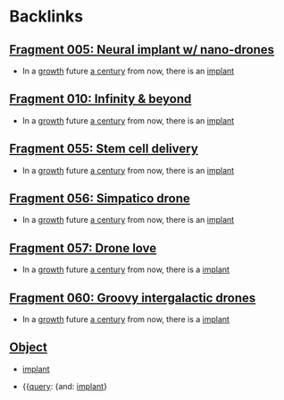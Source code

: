 
# Backlinks
## [Fragment 005: Neural implant w/ nano-drones](<Fragment 005: Neural implant w/ nano-drones.md>)
- In a [growth](<growth.md>) future [a century](<a century.md>) from now, there is an [implant](<implant.md>)

## [Fragment 010: Infinity & beyond](<Fragment 010: Infinity & beyond.md>)
- In a [growth](<growth.md>) future [a century](<a century.md>) from now, there is an [implant](<implant.md>)

## [Fragment 055: Stem cell delivery](<Fragment 055: Stem cell delivery.md>)
- In a [growth](<growth.md>) future [a century](<a century.md>) from now, there is an [implant](<implant.md>)

## [Fragment 056: Simpatico drone](<Fragment 056: Simpatico drone.md>)
- In a [growth](<growth.md>) future [a century](<a century.md>) from now, there is an [implant](<implant.md>)

## [Fragment 057: Drone love](<Fragment 057: Drone love.md>)
- In a [growth](<growth.md>) future [a century](<a century.md>) from now, there is a [implant](<implant.md>)

## [Fragment 060: Groovy intergalactic drones](<Fragment 060: Groovy intergalactic drones.md>)
- In a [growth](<growth.md>) future [a century](<a century.md>) from now, there is a [implant](<implant.md>)

## [Object](<Object.md>)
- [implant](<implant.md>)

- {{[query](<query.md>): {and: [implant](<implant.md>)}

